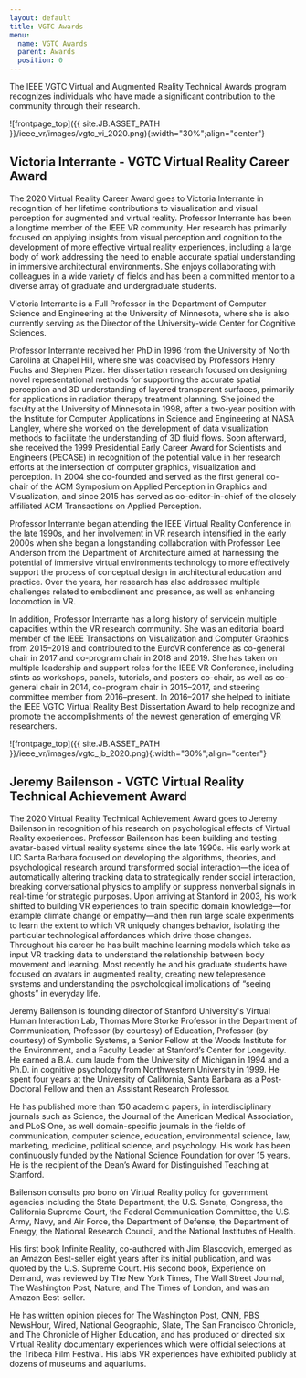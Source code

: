 ```yaml
---
layout: default
title: VGTC Awards
menu:
  name: VGTC Awards
  parent: Awards
  position: 0
---
```



The IEEE VGTC Virtual and Augmented Reality Technical Awards program 
recognizes individuals who have made a significant contribution to the 
community through their research.  

![frontpage_top]({{ site.JB.ASSET_PATH }}/ieee_vr/images/vgtc_vi_2020.png){:width="30%";align="center"}
## Victoria Interrante - VGTC Virtual Reality Career Award
The 2020 Virtual Reality Career Award goes to Victoria Interrante in recognition of her lifetime contributions to visualization and visual perception for augmented and virtual reality. Professor Interrante has been a longtime member of the IEEE VR community. Her research has primarily focused on applying insights from visual perception and cognition to the development of more effective virtual reality experiences, including a large body of work addressing the need to enable accurate spatial understanding in immersive architectural environments. She enjoys collaborating with colleagues in a wide variety of fields and has been a committed mentor to a diverse array of graduate and undergraduate students. 

Victoria Interrante is a Full Professor in the Department of Computer Science and Engineering at the University of Minnesota, where she is also currently serving as the Director of the University-wide Center for Cognitive Sciences.

Professor Interrante received her PhD in 1996 from the University of North Carolina at Chapel Hill, where she was coadvised by Professors Henry Fuchs and Stephen Pizer. Her dissertation research focused on designing novel representational methods for supporting the accurate spatial perception and 3D understanding of layered transparent surfaces, primarily for applications in radiation therapy treatment planning. She joined the faculty at the University of Minnesota in 1998, after a two-year position with the Institute for Computer Applications in Science and Engineering at NASA Langley, where she worked on the development of data visualization methods to facilitate the understanding of 3D fluid flows. Soon afterward, she received the 1999 Presidential Early Career Award for Scientists and Engineers (PECASE) in recognition of the potential value in her research efforts at the intersection of computer graphics, visualization and perception. In 2004 she co-founded and served as the first general co-chair of the ACM Symposium on Applied Perception in Graphics and Visualization, and since 2015 has served as co-editor-in-chief of the closely affiliated ACM Transactions on Applied Perception.

Professor Interrante began attending the IEEE Virtual Reality Conference in the late 1990s, and her involvement in VR research intensified in the early 2000s when she began a longstanding collaboration with Professor Lee Anderson from the Department of Architecture aimed at harnessing the potential of immersive virtual environments technology to more effectively support the process of conceptual design in architectural education and practice. Over the years, her research has also addressed multiple challenges related to embodiment and presence, as well as enhancing locomotion in VR.
  
 In addition, Professor Interrante has a long history of servicein multiple capacities within the VR research community. She was an editorial board member of the IEEE Transactions on Visualization and Computer Graphics from 2015–2019 and contributed to the EuroVR conference as co-general chair in 2017 and co-program chair in 2018 and 2019. She has taken on multiple leadership and support roles for the IEEE VR Conference, including stints as workshops, panels, tutorials, and posters co-chair, as well as co-general chair in 2014, co-program chair in 2015–2017, and steering committee member from 2016–present. In 2016–2017 she helped to initiate the IEEE VGTC Virtual Reality Best Dissertation Award to help recognize and promote the accomplishments of the newest generation of emerging VR researchers. 

![frontpage_top]({{ site.JB.ASSET_PATH }}/ieee_vr/images/vgtc_jb_2020.png){:width="30%";align="center"}
## Jeremy Bailenson - VGTC Virtual Reality Technical Achievement Award
The 2020 Virtual Reality Technical Achievement Award goes to Jeremy Bailenson in recognition of his research on psychological effects of Virtual Reality experiences. Professor Bailenson has been building and testing avatar-based virtual reality systems since the late 1990s. His early work at UC Santa Barbara focused on developing the algorithms, theories, and psychological research around transformed social interaction—the idea of automatically altering tracking data to strategically render social interaction, breaking conversational physics to amplify or suppress nonverbal signals in real-time for strategic purposes. Upon arriving at Stanford in 2003, his work shifted to building VR experiences to train specific domain knowledge—for example climate change or empathy—and then run large scale experiments to learn the extent to which VR uniquely changes behavior, isolating the particular technological affordances which drive those changes. Throughout his career he has built machine learning models which take as input VR tracking data to understand the relationship between body movement and learning. Most recently he and his graduate students have focused on avatars in augmented reality, creating new telepresence systems and understanding the psychological implications of “seeing ghosts” in everyday life.

Jeremy Bailenson is founding director of Stanford University's Virtual Human Interaction Lab, Thomas More Storke Professor in the Department of Communication, Professor (by courtesy) of Education, Professor (by courtesy) of Symbolic Systems, a Senior Fellow at the Woods Institute for the Environment, and a Faculty Leader at Stanford’s Center for Longevity. He earned a B.A. cum laude from the University of Michigan in 1994 and a Ph.D. in cognitive psychology from Northwestern University in 1999. He spent four years at the University of California, Santa Barbara as a Post-Doctoral Fellow and then an Assistant Research Professor. 
  
He has published more than 150 academic papers, in interdisciplinary journals such as Science, the Journal of the American Medical Association, and PLoS One, as well domain-specific journals in the fields of communication, computer science, education, environmental science, law, marketing, medicine, political science, and psychology. His work has been continuously funded by the National Science Foundation for over 15 years. He is the recipient of the Dean’s Award for Distinguished Teaching at Stanford.

Bailenson consults pro bono on Virtual Reality policy for government agencies including the State Department, the U.S. Senate, Congress, the California Supreme Court, the Federal Communication Committee, the U.S. Army, Navy, and Air Force, the Department of Defense, the Department of Energy, the National Research Council, and the National Institutes of Health.

His first book Infinite Reality, co-authored with Jim Blascovich, emerged as an Amazon Best-seller eight years after its initial publication, and was quoted by the U.S. Supreme Court. His second book, Experience on Demand, was reviewed by The New York Times, The Wall Street Journal, The Washington Post, Nature, and The Times of London, and was an Amazon Best-seller.

He has written opinion pieces for The Washington Post, CNN, PBS NewsHour, Wired, National Geographic, Slate, The San Francisco Chronicle, and The Chronicle of Higher Education, and has produced or directed six Virtual Reality documentary experiences which were official selections at the Tribeca Film Festival. His lab’s VR experiences have exhibited publicly at dozens of museums and aquariums.
